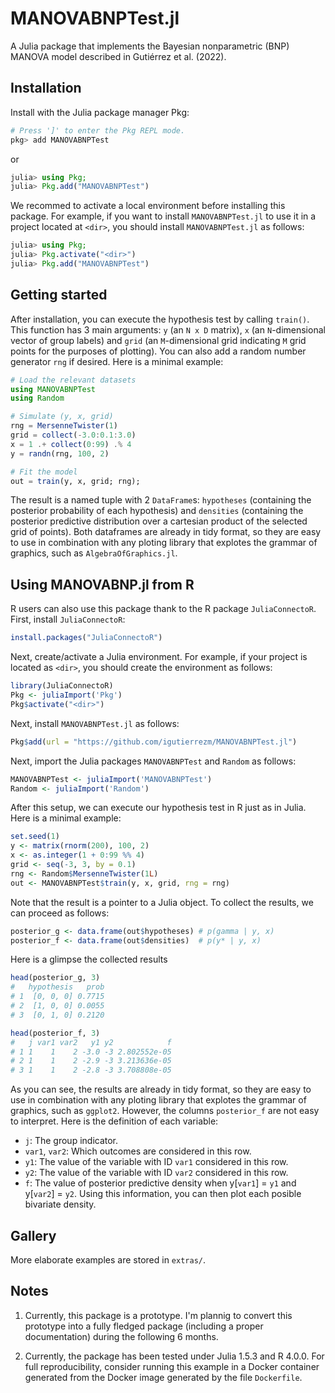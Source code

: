 # MANOVABNPTest.jl

A Julia package that implements the Bayesian nonparametric (BNP) MANOVA model described in 
Gutiérrez et al. (2022).

## Installation

Install with the Julia package manager Pkg:

```julia
# Press ']' to enter the Pkg REPL mode.
pkg> add MANOVABNPTest
```
or
```julia
julia> using Pkg; 
julia> Pkg.add("MANOVABNPTest")
```
We recommed to activate a local environment before installing this package. For example, if you want to install `MANOVABNPTest.jl` to use it in a project located at `<dir>`, you should install `MANOVABNPTest.jl` as follows:
```julia
julia> using Pkg; 
julia> Pkg.activate("<dir>")
julia> Pkg.add("MANOVABNPTest")
```

## Getting started

After installation, you can execute the hypothesis test by calling `train()`. This function has 3 main arguments: `y` (an `N x D` matrix), `x` (an `N`-dimensional vector of group labels) and `grid` (an `M`-dimensional grid indicating `M` grid points for the purposes of plotting). You can also add a random number generator `rng` if desired. Here is a minimal example:
```julia
# Load the relevant datasets
using MANOVABNPTest
using Random

# Simulate (y, x, grid)
rng = MersenneTwister(1)
grid = collect(-3.0:0.1:3.0)
x = 1 .+ collect(0:99) .% 4
y = randn(rng, 100, 2)

# Fit the model
out = train(y, x, grid; rng);
```
The result is a named tuple with 2 `DataFrame`s: `hypotheses` (containing the posterior probability of each hypothesis) and `densities` (containing the posterior predictive distribution over a cartesian product of the selected grid of points). Both dataframes are already in tidy format, so they are easy to use in combination with any ploting library that explotes the grammar of graphics, such as `AlgebraOfGraphics.jl`.

## Using MANOVABNP.jl from R

R users can also use this package thank to the R package `JuliaConnectoR`. First, install `JuliaConnectoR`:
```R
install.packages("JuliaConnectoR")
```
Next, create/activate a Julia environment. For example, if your project is located as `<dir>`, you should create the environment as follows:
```R
library(JuliaConnectoR)
Pkg <- juliaImport('Pkg')
Pkg$activate("<dir>")
```
Next, install `MANOVABNPTest.jl` as follows:
```R
Pkg$add(url = "https://github.com/igutierrezm/MANOVABNPTest.jl")
```
Next, import the Julia packages `MANOVABNPTest` and `Random` as follows:
```R
MANOVABNPTest <- juliaImport('MANOVABNPTest')
Random <- juliaImport('Random')
```
After this setup, we can execute our hypothesis test in R just as in Julia. Here is a minimal example:
```R
set.seed(1)
y <- matrix(rnorm(200), 100, 2)
x <- as.integer(1 + 0:99 %% 4)
grid <- seq(-3, 3, by = 0.1)
rng <- Random$MersenneTwister(1L)
out <- MANOVABNPTest$train(y, x, grid, rng = rng)
```
Note that the result is a pointer to a Julia object. To collect the results, we can proceed as follows:
```R
posterior_g <- data.frame(out$hypotheses) # p(gamma | y, x)
posterior_f <- data.frame(out$densities)  # p(y* | y, x)
```

Here is a glimpse the collected results
```R
head(posterior_g, 3)
#   hypothesis   prob
# 1  [0, 0, 0] 0.7715
# 2  [1, 0, 0] 0.0055
# 3  [0, 1, 0] 0.2120

head(posterior_f, 3)
#   j var1 var2   y1 y2            f
# 1 1    1    2 -3.0 -3 2.802552e-05
# 2 1    1    2 -2.9 -3 3.213636e-05
# 3 1    1    2 -2.8 -3 3.708808e-05
```

As you can see, the results are already in tidy format, so they are easy to use in combination with any ploting library that explotes the grammar of graphics, such as `ggplot2`. However, the columns `posterior_f` are not easy to interpret. Here is the definition of each variable:
- `j`: The group indicator.
- `var1`, `var2`: Which outcomes are considered in this row.
- `y1`: The value of the variable with ID `var1` considered in this row.
- `y2`: The value of the variable with ID `var2` considered in this row.
- `f`: The value of posterior predictive density when y[`var1`] = `y1` and y[`var2`] = `y2`.
Using this information, you can then plot each posible bivariate density.

## Gallery

More elaborate examples are stored in `extras/`. 

## Notes

1. Currently, this package is a prototype. I'm plannig to convert this prototype into a fully fledged package (including a proper documentation) during the following 6 months.

2. Currently, the package has been tested under Julia 1.5.3 and R 4.0.0. For full reproducibility, consider running this example in a Docker container generated from the Docker image generated by the file `Dockerfile`.

